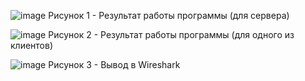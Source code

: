 ![image](https://github.com/user-attachments/assets/a8e9c8c6-a1d7-47bd-be94-103591db5738)
Рисунок 1 - Результат работы программы (для сервера)


![image](https://github.com/user-attachments/assets/0ba1bd2d-7f76-4aa0-b63a-b23ca23b5cb1)
Рисунок 2 - Результат работы программы (для одного из клиентов)


![image](https://github.com/user-attachments/assets/f8f03563-2d08-4e2c-b3ff-8ea74df2dab8)
Рисунок 3 - Вывод в Wireshark
